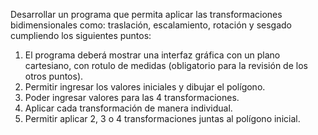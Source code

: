 Desarrollar un programa que permita aplicar las transformaciones bidimensionales como: traslación, escalamiento, rotación y sesgado cumpliendo los siguientes puntos:
1. El programa deberá mostrar una interfaz gráfica con un plano cartesiano, con rotulo de medidas (obligatorio para la revisión de los otros puntos).
2. Permitir ingresar los valores iniciales y dibujar el polígono.
3. Poder ingresar valores para las 4 transformaciones.
4. Aplicar cada transformación de manera individual.
5. Permitir aplicar 2, 3 o 4 transformaciones juntas al polígono inicial.
